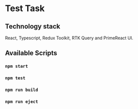 # Test Task

## Technology stack
React, Typescript, Redux Toolkit, RTK Query and PrimeReact UI.

## Available Scripts

### `npm start`

### `npm test`

### `npm run build`

### `npm run eject`

